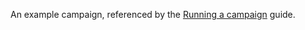 An example campaign, referenced by the [Running a campaign](https://github.com/rust-community/content-o-tron/blob/master/guides/running_a_campaign.md) guide.
